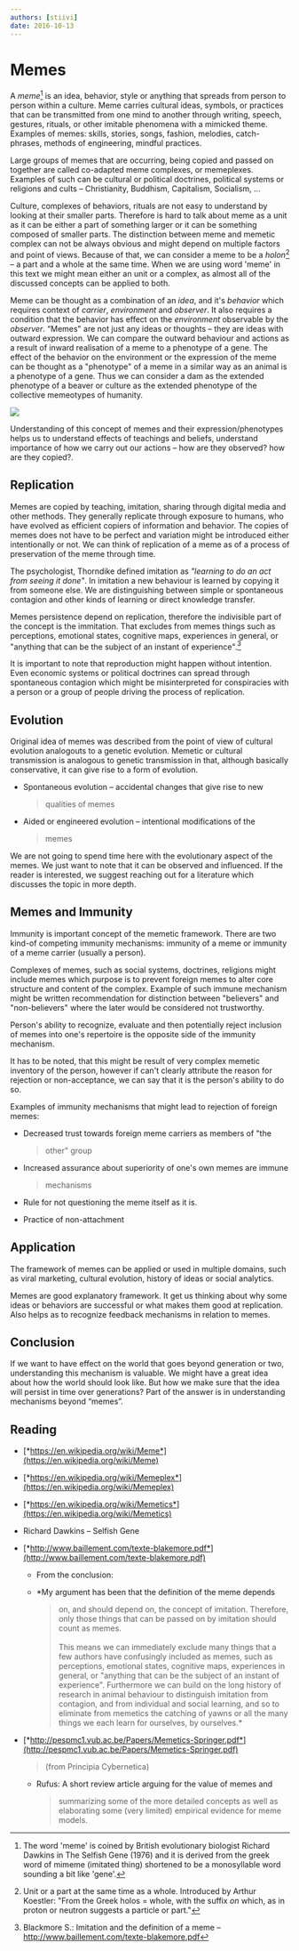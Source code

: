 ```yaml
---
authors: [stiivi]
date: 2016-10-13
---
```


# Memes

A *meme*[^1] is an idea, behavior, style or anything that spreads from
person to person within a culture. Meme carries cultural ideas, symbols,
or practices that can be transmitted from one mind to another through
writing, speech, gestures, rituals, or other imitable phenomena with a
mimicked theme. Examples of memes: skills, stories, songs, fashion,
melodies, catch-phrases, methods of engineering, mindful practices.

Large groups of memes that are occurring, being copied and passed on
together are called co-adapted meme complexes, or memeplexes. Examples
of such can be cultural or political doctrines, political systems or
religions and cults – Christianity, Buddhism, Capitalism, Socialism, ...

Culture, complexes of behaviors, rituals are not easy to understand by
looking at their smaller parts. Therefore is hard to talk about meme as
a unit as it can be either a part of something larger or it can be
something composed of smaller parts. The distinction between meme and
memetic complex can not be always obvious and might depend on multiple
factors and point of views. Because of that, we can consider a meme to
be a *holon*[^2] – a part and a whole at the same time. When we are
using word 'meme' in this text we might mean either an unit or a
complex, as almost all of the discussed concepts can be applied to both.

Meme can be thought as a combination of an *idea*, and it's *behavior*
which requires context of *carrier*, *environment* and *observer*. It
also requires a condition that the behavior has effect on the
*environment* observable by the *observer*. “Memes" are not just any
ideas or thoughts – they are ideas with outward expression. We can
compare the outward behaviour and actions as a result of inward
realisation of a meme to a phenotype of a gene. The effect of the
behavior on the environment or the expression of the meme can be thought
as a "phenotype" of a meme in a similar way as an animal is a phenotype
of a gene. Thus we can consider a dam as the extended phenotype of a
beaver or culture as the extended phenotype of the collective memeotypes
of humanity.

![](../assets/notebook/meme.png)

Understanding of this concept of memes and their expression/phenotypes
helps us to understand effects of teachings and beliefs, understand
importance of how we carry out our actions – how are they observed? how
are they copied?.


## Replication

Memes are copied by teaching, imitation, sharing through digital media
and other methods. They generally replicate through exposure to humans,
who have evolved as efficient copiers of information and behavior. The
copies of memes does not have to be perfect and variation might be
introduced either intentionally or not. We can think of replication of a
meme as of a process of preservation of the meme through time.

The psychologist, Thorndike defined imitation as *"learning to do an act
from seeing it done"*. In imitation a new behaviour is learned by
copying it from someone else. We are distinguishing between simple or
spontaneous contagion and other kinds of learning or direct knowledge
transfer.

Memes persistence depend on replication, therefore the indivisible part
of the concept is the immitation. That excludes from memes things such
as perceptions, emotional states, cognitive maps, experiences in
general, or "anything that can be the subject of an instant of
experience".[^3]

It is important to note that reproduction might happen without
intention. Even economic systems or political doctrines can spread
through spontaneous contagion which might be misinterpreted for
conspiracies with a person or a group of people driving the process of
replication.


## Evolution

Original idea of memes was described from the point of view of cultural
evolution analogouts to a genetic evolution. Memetic or cultural
transmission is analogous to genetic transmission in that, although
basically conservative, it can give rise to a form of evolution.

-   Spontaneous evolution – accidental changes that give rise to new
    > qualities of memes

-   Aided or engineered evolution – intentional modifications of the
    > memes

We are not going to spend time here with the evolutionary aspect of the
memes. We just want to note that it can be observed and influenced. If
the reader is interested, we suggest reaching out for a literature which
discusses the topic in more depth.


## Memes and Immunity

Immunity is important concept of the memetic framework. There are two
kind-of competing immunity mechanisms: immunity of a meme or immunity of
a meme carrier (usually a person).

Complexes of memes, such as social systems, doctrines, religions might
include memes which purpose is to prevent foreign memes to alter core
structure and content of the complex. Example of such immune mechanism
might be written recommendation for distinction between "believers" and
"non-believers" where the later would be considered not trustworthy.

Person's ability to recognize, evaluate and then potentially reject
inclusion of memes into one's repertoire is the opposite side of the
immunity mechanism.

It has to be noted, that this might be result of very complex memetic
inventory of the person, however if can't clearly attribute the reason
for rejection or non-acceptance, we can say that it is the person's
ability to do so.

Examples of immunity mechanisms that might lead to rejection of foreign
memes:

-   Decreased trust towards foreign meme carriers as members of "the
    > other" group

-   Increased assurance about superiority of one's own memes are immune
    > mechanisms

-   Rule for not questioning the meme itself as it is.

-   Practice of non-attachment


## Application

The framework of memes can be applied or used in multiple domains, such
as viral marketing, cultural evolution, history of ideas or social
analytics.

Memes are good explanatory framework. It get us thinking about why some
ideas or behaviors are successful or what makes them good at
replication. Also helps as to recognize feedback mechanisms in relation
to memes.


## Conclusion

If we want to have effect on the world that goes beyond generation or
two, understanding this mechanism is valuable. We might have a great
idea about how the world should look like. But how we make sure that the
idea will persist in time over generations? Part of the answer is in
understanding mechanisms beyond “memes”.


## Reading

-   [*https://en.wikipedia.org/wiki/Meme*](https://en.wikipedia.org/wiki/Meme)

-   [*https://en.wikipedia.org/wiki/Memeplex*](https://en.wikipedia.org/wiki/Memeplex)

-   [*https://en.wikipedia.org/wiki/Memetics*](https://en.wikipedia.org/wiki/Memetics)

-   Richard Dawkins – Selfish Gene

-   [*http://www.baillement.com/texte-blakemore.pdf*](http://www.baillement.com/texte-blakemore.pdf)

    -   From the conclusion:

    -   *My argument has been that the definition of the meme depends
        > on, and should depend on, the concept of imitation. Therefore,
        > only those things that can be passed on by imitation should
        > count as memes.\
        > \
        > This means we can immediately exclude many things that a few
        > authors have confusingly included as memes, such as
        > perceptions, emotional states, cognitive maps, experiences in
        > general, or "anything that can be the subject of an instant
        > of experience". Furthermore we can build on the long history
        > of research in animal behaviour to distinguish imitation from
        > contagion, and from individual and social learning, and so to
        > eliminate from memetics the catching of yawns or all the many
        > things we each learn for ourselves, by ourselves.*

-   [*http://pespmc1.vub.ac.be/Papers/Memetics-Springer.pdf*](http://pespmc1.vub.ac.be/Papers/Memetics-Springer.pdf)
    > (from Principia Cybernetica)

    -   Rufus: A short review article arguing for the value of memes and
        > summarizing some of the more detailed concepts as well as
        > elaborating some (very limited) empirical evidence for
        > meme models.

[^1]: The word 'meme' is coined by British evolutionary biologist
    Richard Dawkins in The Selfish Gene (1976) and it is derived from
    the greek word of mimeme (imitated thing) shortened to be a
    monosyllable word sounding a bit like 'gene'.

[^2]: Unit or a part at the same time as a whole. Introduced by Arthur
    Koestler: "From the Greek holos = whole, with the suffix *on* which,
    as in proton or neutron suggests a particle or part."

[^3]: Blackmore S.: Imitation and the definition of a meme –
    http://www.baillement.com/texte-blakemore.pdf
